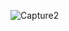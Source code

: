 ![Capture2](https://user-images.githubusercontent.com/101049933/163729715-f87840ff-27b9-4cdb-a931-66c76e1668e5.PNG)


